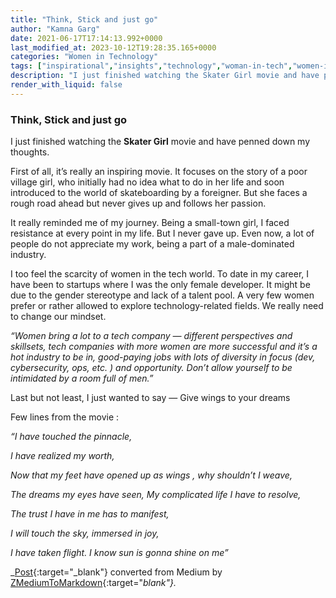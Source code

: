 ```yaml
---
title: "Think, Stick and just go"
author: "Kamna Garg"
date: 2021-06-17T17:14:13.992+0000
last_modified_at: 2023-10-12T19:28:35.165+0000
categories: "Women in Technology"
tags: ["inspirational","insights","technology","woman-in-tech","women-in-technology"]
description: "I just finished watching the Skater Girl movie and have penned down my thoughts."
render_with_liquid: false
---
```


### Think, Stick and just go

I just finished watching the **Skater Girl** movie and have penned down my thoughts\.

First of all, it’s really an inspiring movie\. It focuses on the story of a poor village girl, who initially had no idea what to do in her life and soon introduced to the world of skateboarding by a foreigner\. But she faces a rough road ahead but never gives up and follows her passion\.

It really reminded me of my journey\. Being a small\-town girl, I faced resistance at every point in my life\. But I never gave up\. Even now, a lot of people do not appreciate my work, being a part of a male\-dominated industry\.

I too feel the scarcity of women in the tech world\. To date in my career, I have been to startups where I was the only female developer\. It might be due to the gender stereotype and lack of a talent pool\. A very few women prefer or rather allowed to explore technology\-related fields\. We really need to change our mindset\.

_“Women bring a lot to a tech company — different perspectives and skillsets, tech companies with more women are more successful and it’s a hot industry to be in, good\-paying jobs with lots of diversity in focus \(dev, cybersecurity, ops, etc\. \) and opportunity\. Don’t allow yourself to be intimidated by a room full of men\.”_

Last but not least, I just wanted to say — Give wings to your dreams

Few lines from the movie :

_“I have touched the pinnacle,_

_I have realized my worth,_

_Now that my feet have opened up as wings , why shouldn’t I weave,_

_The dreams my eyes have seen, My complicated life I have to resolve,_

_The trust I have in me has to manifest,_

_I will touch the sky, immersed in joy,_

_I have taken flight\. I know sun is gonna shine on me”_



_[Post](https://medium.com/womenintechnology/think-stick-and-just-go-ed48312c0e80){:target="_blank"} converted from Medium by [ZMediumToMarkdown](https://github.com/ZhgChgLi/ZMediumToMarkdown){:target="_blank"}._

